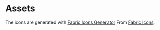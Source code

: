 # Assets

The icons are generated with [Fabric Icons Generator][generator] From [Fabric
Icons][icons].

[generator]: https://codepen.io/joshmcrty/pen/GOBWeV
[icons]: https://developer.microsoft.com/en-us/fabric#/styles/web/icons
